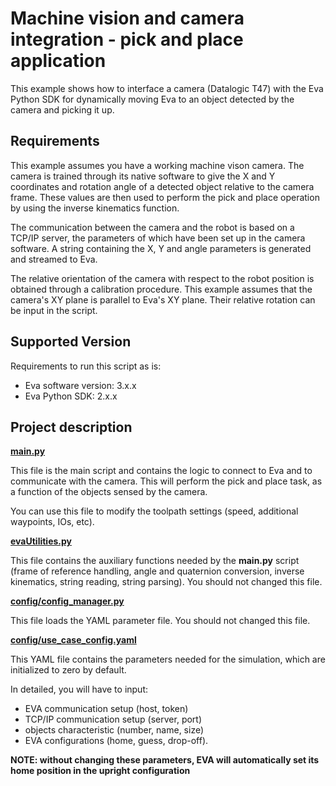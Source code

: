 # Machine vision and camera integration - pick and place application

This example shows how to interface a camera (Datalogic T47) with the Eva Python SDK for dynamically moving Eva to an object detected by the camera and picking it up.

## Requirements

This example assumes you have a working machine vison camera. The camera is trained through its native software to give the X and Y coordinates and rotation angle of a detected object relative to the camera frame. 
These values are then used to perform the pick and place operation by using the inverse kinematics function.

The communication between the camera and the robot is based on a TCP/IP server, the parameters of which have been set up in the camera software. 
A string containing the X, Y and angle parameters is generated and streamed to Eva.

The relative orientation of the camera with respect to the robot position is obtained through a calibration procedure. 
This example assumes that the camera's XY plane is parallel to Eva's XY plane. Their relative rotation can be input in the script.

## Supported Version

Requirements to run this script as is:

- Eva software version: 3.x.x
- Eva Python SDK: 2.x.x

## Project description

__[main.py](main.py)__

This file is the main script and contains the logic to connect to Eva and to communicate with the camera. This will perform the pick and place task, as a function of the objects sensed by the camera. 

You can use this file to modify the toolpath settings (speed, additional waypoints, IOs, etc).

__[evaUtilities.py](evaUtilities.py)__

This file contains the auxiliary functions needed by the **main.py** script (frame of reference handling, angle and quaternion conversion, inverse kinematics, string reading, string parsing). You should not changed this file.


__[config/config_manager.py](config/config_manager.py)__

This file loads the YAML parameter file. You should not changed this file.

__[config/use_case_config.yaml](config/use_case_config.yaml)__

This YAML file contains the parameters needed for the simulation, which are initialized to zero by default. 

In detailed, you will have to input:
- EVA communication setup (host, token)
- TCP/IP communication setup (server, port)
- objects characteristic (number, name, size) 
- EVA configurations (home, guess, drop-off). 

**NOTE: without changing these parameters, EVA will automatically set its home position in the upright configuration**
